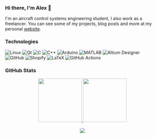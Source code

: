 ### Hi there, I'm Alex 👋

I'm an aircraft control systems engineering student, I also work as a freelancer. You can see some of my projects, blog posts and more at my personal [website](https://alex-spataru.com/).

### Technologies

![Linux](https://img.shields.io/badge/-Linux-05122A?style=flat&logo=linux)
![Qt](https://img.shields.io/badge/-Qt-05122A?style=flat&logo=qt)
![C](https://img.shields.io/badge/-C-05122A?style=flat&logo=C)
![C++](https://img.shields.io/badge/-C++-05122A?style=flat&logo=C%2B%2B&logoColor=00599C)
![Arduino](https://img.shields.io/badge/-Arduino-05122A?style=flat&logo=arduino)
![MATLAB](https://img.shields.io/badge/-MATLAB-05122A?style=flat&logo=mathworks&logoColor=F77E1C)
![Altium Designer](https://img.shields.io/badge/-Altium&nbsp;Designer-05122A?style=flat&logo=altium-designer)
![GitHub](https://img.shields.io/badge/-GitHub-05122A?style=flat&logo=github)
![Shopify](https://img.shields.io/badge/-Shopify-05122A?style=flat&logo=shopify)
![LaTeX](https://img.shields.io/badge/-LaTeX-05122A?style=flat&logo=latex&logoColor=008080)
![GitHub Actions](https://img.shields.io/badge/-GitHub&nbsp;Actions-05122A?style=flat&logo=github-actions&logoColor=2088FF)

### GitHub Stats

<div align="center">
  <a href="https://alex-spataru.com">
    <img height="142px" src="https://github-readme-stats.vercel.app/api?username=alex-spataru&hide_border=false&show_icons=true&include_all_commits=true&count_private=true&line_height=21&theme=vue" />
    <img height="142px" src="https://github-readme-stats.vercel.app/api/top-langs/?username=alex-spataru&hide=asl&hide_border=false&layout=compact&langs_count=7&theme=vue"/>
  </a>
  <br><br>
  <a href="http://hits.dwyl.com/alex-spataru/"><img align="center" src="http://hits.dwyl.com/alex-spataru/alex-spataru.svg"></a>
</div>
